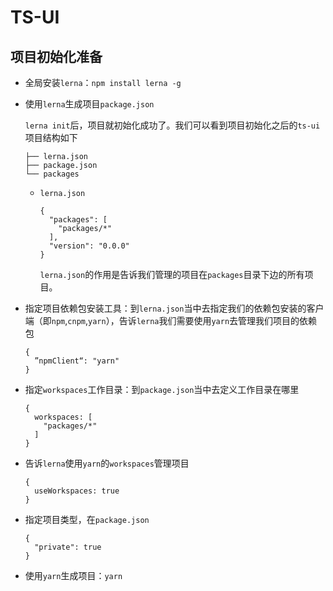 # TS-UI

## 项目初始化准备

- 全局安装`lerna`：`npm install lerna -g`

- 使用`lerna`生成项目`package.json`

  `lerna init`后，项目就初始化成功了。我们可以看到项目初始化之后的`ts-ui`项目结构如下

  ```tsx
  ├── lerna.json
  ├── package.json
  └── packages
  ```

  - `lerna.json`

    ```tsx
    {
      "packages": [
        "packages/*"
      ],
      "version": "0.0.0"
    }
    
    ```

    `lerna.json`的作用是告诉我们管理的项目在`packages`目录下边的所有项目。

- 指定项目依赖包安装工具：到`lerna.json`当中去指定我们的依赖包安装的客户端（即`npm`,`cnpm`,`yarn`），告诉`lerna`我们需要使用`yarn`去管理我们项目的依赖包

  ```tsx
  {
    ”npmClient“: "yarn"
  }
  ```

- 指定`workspaces`工作目录：到`package.json`当中去定义工作目录在哪里

  ```tsx
  {
    workspaces: [
      "packages/*"
    ]
  }
  ```

- 告诉`lerna`使用`yarn`的`workspaces`管理项目

  ```tsx
  {
    useWorkspaces: true
  }
  ```

- 指定项目类型，在`package.json`

  ```
  {
    "private": true
  }
  ```

- 使用`yarn`生成项目：`yarn`
